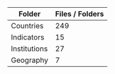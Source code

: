 | Folder       |   Files / Folders |
|--------------|-------------------|
| Countries    |               249 |
| Indicators   |                15 |
| Institutions |                27 |
| Geography    |                 7 |